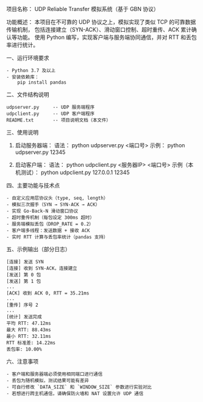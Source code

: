 
项目名称：
    UDP Reliable Transfer 模拟系统（基于 GBN 协议）


功能概述：
    本项目在不可靠的 UDP 协议之上，模拟实现了类似 TCP 的可靠数据传输机制，
    包括连接建立（SYN-ACK）、滑动窗口控制、超时重传、ACK 累计确认等功能。
    使用 Python 编写，实现客户端与服务端协同通信，并对 RTT 和丢包率进行统计。

一、运行环境要求

    - Python 3.7 及以上
    - 安装依赖库：
        pip install pandas

二、文件结构说明

    udpserver.py     -- UDP 服务端程序
    udpclient.py     -- UDP 客户端程序
    README.txt       -- 项目说明文档（本文件）

三、使用说明


1. 启动服务器端：
    语法：
        python udpserver.py <端口号>
    示例：
        python udpserver.py 12345

2. 启动客户端：
    语法：
        python udpclient.py <服务器IP> <端口号>
    示例（本机测试）：
        python udpclient.py 127.0.0.1 12345


四、主要功能与技术点

    - 自定义应用层协议头（type, seq, length）
    - 模拟三次握手（SYN → SYN-ACK → ACK）
    - 实现 Go-Back-N 滑动窗口协议
    - 超时重传机制（每包设定 300ms 超时）
    - 服务端模拟丢包（DROP_RATE = 0.2）
    - 客户端多线程：发送数据 + 接收 ACK
    - 实时 RTT 计算与丢包率统计（pandas 支持）


五、示例输出（部分日志）

    [连接] 发送 SYN
    [连接] 收到 SYN-ACK，连接建立
    [发送] 第 0 包
    [发送] 第 1 包
    ...
    [ACK] 收到 ACK 0, RTT = 35.21ms
    ...
    [重传] 序号 2
    ...
    [统计] 发送完成
    平均 RTT: 47.12ms
    最大 RTT: 88.43ms
    最小 RTT: 32.11ms
    RTT 标准差: 14.22ms
    丢包率: 10.00%

六、注意事项

    - 客户端和服务器端必须使用相同端口进行通信
    - 丢包为随机模拟，测试结果可能有差异
    - 可自行修改 `DATA_SIZE` 和 `WINDOW_SIZE` 参数进行实验对比
    - 若想进行跨主机通信，请确保防火墙和 NAT 设置允许 UDP 通信



